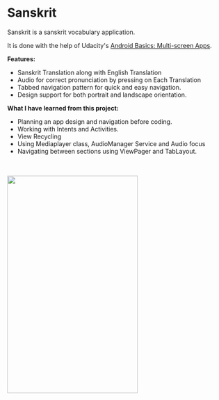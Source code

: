 # Sanskrit
Sanskrit is a sanskrit vocabulary application.

It is done with the help of Udacity's [Android Basics: Multi-screen Apps](https://in.udacity.com/course/android-basics-multi-screen-apps--ud839).
   

 **Features:**
 -   Sanskrit Translation along with English Translation
 -   Audio for correct pronunciation by pressing on Each Translation
 -   Tabbed navigation pattern for quick and easy navigation.
 -   Design support for both portrait and landscape orientation.
 
 
**What I have learned from this project:**

  -  Planning an app design and navigation before coding.
  -  Working with Intents and Activities.
  -  View Recycling
  -  Using Mediaplayer class, AudioManager Service and Audio focus
  -  Navigating between sections using ViewPager and TabLayout.

<br> </br>  <img src="https://github.com/Pranshu04/Sanskrit/blob/master/Images/Sanskrit.gif" height=500 width=300 >
